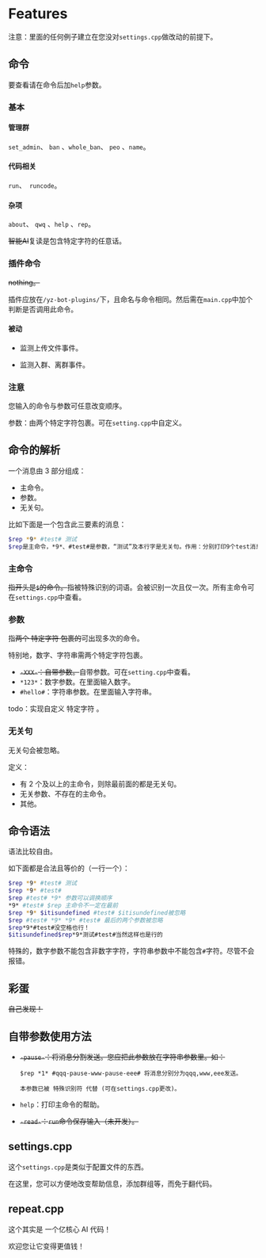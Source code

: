 # Features

注意：里面的任何例子建立在您没对`settings.cpp`做改动的前提下。

## 命令

要查看请在命令后加`help`参数。

### 基本

#### 管理群

`set_admin`、 `ban` 、`whole_ban`、 `peo` 、`name`。

#### 代码相关

`run`、` runcode`。

#### 杂项

`about`、 `qwq` 、`help` 、`rep`。

~~智能AI~~复读是包含特定字符的任意话。

### 插件命令

~~nothing。~~

插件应放在`/yz-bot-plugins/`下，且命名与命令相同。然后需在`main.cpp`中加个判断是否调用此命令。

#### 被动

- 监测上传文件事件。

- 监测入群、离群事件。

### 注意

您输入的命令与参数可任意改变顺序。

参数：由两个特定字符包裹。可在`setting.cpp`中自定义。

## 命令的解析

一个消息由 3 部分组成：

- 主命令。
- 参数。
- 无关句。

比如下面是一个包含此三要素的消息：

```bash
$rep *9* #test# 测试
$rep是主命令，*9*、#test#是参数，“测试”及本行字是无关句。作用：分别打印9个test消息。
```

### 主命令

~~指开头是`$`的命令。~~指被特殊识别的词语。会被识别一次且仅一次。所有主命令可在`settings.cpp`中查看。

### 参数

指~~两个 特定字符 包裹的~~可出现多次的命令。

特别地，数字、字符串需两个特定字符包裹。

- ~~`-XXX-`：自带参数。~~自带参数。可在`setting.cpp`中查看。
- `*123*`：数字参数。在里面输入数字。
- `#hello#`：字符串参数。在里面输入字符串。

todo：实现自定义 特定字符 。

### 无关句

无关句会被忽略。

定义：

- 有 2 个及以上的主命令，则除最前面的都是无关句。
- 无关参数、不存在的主命令。
- 其他。

## 命令语法

语法比较自由。

如下面都是合法且等价的（一行一个）：

```bash
$rep *9* #test# 测试
$rep *9* #test#
$rep #test# *9* 参数可以调换顺序
*9* #test# $rep 主命令不一定在最前
$rep *9* $itisundefined #test# $itisundefined被忽略
$rep #test# *9* *9* #test# 最后的两个参数被忽略
$rep*9*#test#没空格也行！
$itisundefined$rep*9*测试#test#当然这样也是行的
```

特殊的，数字参数不能包含非数字字符，字符串参数中不能包含`#`字符。尽管不会报错。

## 彩蛋

~~自己发现！~~

## 自带参数使用方法

- ~~`-pause-`：将消息分割发送。您应把此参数放在字符串参数里。如：~~

  ```
  $rep *1* #qqq-pause-www-pause-eee# 将消息分别分为qqq,www,eee发送。
  
  本参数已被 特殊识别符 代替 (可在settings.cpp更改)。
  ```

- `help`：打印主命令的帮助。
- ~~`-read-`：`run`命令保存输入（未开发）。~~

## settings.cpp

这个`settings.cpp`是类似于配置文件的东西。

在这里，您可以方便地改变帮助信息，添加群组等，而免于翻代码。

## repeat.cpp

这个其实是  一个亿核心 AI 代码！

欢迎您让它变得更值钱！